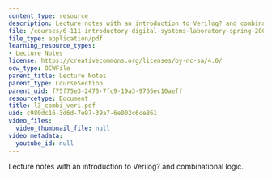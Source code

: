 ```yaml
---
content_type: resource
description: Lecture notes with an introduction to Verilog? and combinational logic.
file: /courses/6-111-introductory-digital-systems-laboratory-spring-2006/c980dc163d6d7e9739a76e002c6ce861_l3_combi_veri.pdf
file_type: application/pdf
learning_resource_types:
- Lecture Notes
license: https://creativecommons.org/licenses/by-nc-sa/4.0/
ocw_type: OCWFile
parent_title: Lecture Notes
parent_type: CourseSection
parent_uid: f75f75e3-2475-7fc9-19a3-9765ec10aeff
resourcetype: Document
title: l3_combi_veri.pdf
uid: c980dc16-3d6d-7e97-39a7-6e002c6ce861
video_files:
  video_thumbnail_file: null
video_metadata:
  youtube_id: null
---
```

Lecture notes with an introduction to Verilog? and combinational logic.